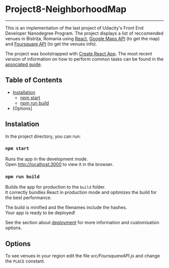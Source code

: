 # Project8-NeighborhoodMap

---
This is an implementation of the last project of Udacity's Front End Developer Nanodegree Program. The project displays a list of reccomended venues in Bistrița, Romania using [React](https://reactjs.org/), [Google Maps API](https://developers.google.com/maps/documentation/javascript/tutorial) (to get the map) and [Foursquare API](https://developer.foursquare.com/places-api) (to get the venues info).

The project was bootstrapped with [Create React App](https://github.com/facebookincubator/create-react-app). The most recent version of information on how to perform common tasks can be found in the [associated guide](https://github.com/facebookincubator/create-react-app/blob/master/packages/react-scripts/template/README.md).

## Table of Contents

- [Installation](#instalation)
  - [npm start](#npm-start)
  - [npm run build](#npm-run-build)
- [Options]

## Instalation

In the project directory, you can run:

### `npm start`

Runs the app in the development mode.<br>
Open [http://localhost:3000](http://localhost:3000) to view it in the browser.

### `npm run build`

Builds the app for production to the `build` folder.<br>
It correctly bundles React in production mode and optimizes the build for the best performance.

The build is minified and the filenames include the hashes.<br>
Your app is ready to be deployed!

See the section about [deployment](https://github.com/facebook/create-react-app/blob/master/packages/react-scripts/template/README.md#deployment) for more information and customisation options.

## Options

To see venues in your region edit the file *src/FoursquareAPI.js* and change the `PLACE` constant.